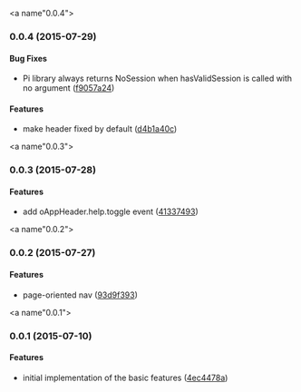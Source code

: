 <a name"0.0.4"></a>
### 0.0.4 (2015-07-29)


#### Bug Fixes

* Pi library always returns NoSession when hasValidSession is called with no argument ([f9057a24](https://github.com/Pearson-Higher-Ed/o-app-header/commit/f9057a24))


#### Features

* make header fixed by default ([d4b1a40c](https://github.com/Pearson-Higher-Ed/o-app-header/commit/d4b1a40c))


<a name"0.0.3"></a>
### 0.0.3 (2015-07-28)


#### Features

* add oAppHeader.help.toggle event ([41337493](https://github.com/Pearson-Higher-Ed/o-app-header/commit/41337493))


<a name"0.0.2"></a>
### 0.0.2 (2015-07-27)


#### Features

* page-oriented nav ([93d9f393](https://github.com/Pearson-Higher-Ed/o-app-header/commit/93d9f393))


<a name"0.0.1"></a>
### 0.0.1 (2015-07-10)


#### Features

* initial implementation of the basic features ([4ec4478a](https://github.com/Pearson-Higher-Ed/o-app-header/commit/4ec4478a))

